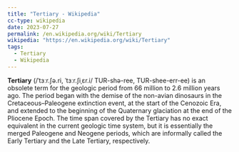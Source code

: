 ```yaml
---
title: "Tertiary - Wikipedia"
cc-type: wikipedia
date: 2023-07-27
permalink: /en.wikipedia.org/wiki/Tertiary
wikipedia: "https://en.wikipedia.org/wiki/Tertiary"
tags:
  - Tertiary
  - Wikipedia
---
```

**Tertiary** (/ˈtɜːr.ʃə.ri, ˈtɜːr.ʃiˌɛr.i/ TUR-shə-ree, TUR-shee-err-ee) is an obsolete term for the geologic period from 66 million to 2.6 million years ago. The period began with the demise of the non-avian dinosaurs in the Cretaceous–Paleogene extinction event, at the start of the Cenozoic Era, and extended to the beginning of the Quaternary glaciation at the end of the Pliocene Epoch. The time span covered by the Tertiary has no exact equivalent in the current geologic time system, but it is essentially the merged Paleogene and Neogene periods, which are informally called the Early Tertiary and the Late Tertiary, respectively.